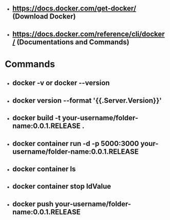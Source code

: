 * ## https://docs.docker.com/get-docker/ (Download Docker)
* ## https://docs.docker.com/reference/cli/docker/ (Documentations and Commands)

# Commands
* ## docker -v  or  docker --version
* ## docker version --format '{{.Server.Version}}'
* ## docker build -t your-username/folder-name:0.0.1.RELEASE .
* ## docker container run -d -p 5000:3000 your-username/folder-name:0.0.1.RELEASE
* ## docker container ls
* ## docker container stop IdValue
* ## docker push your-username/folder-name:0.0.1.RELEASE
